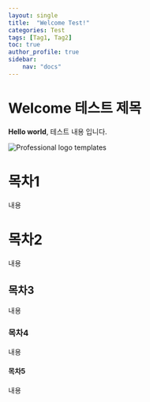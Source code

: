 ```yaml
---
layout: single
title:  "Welcome Test!"
categories: Test
tags: [Tag1, Tag2]
toc: true
author_profile: true
sidebar:
    nav: "docs"
---
```


# Welcome 테스트 제목

**Hello world**, 테스트 내용 입니다.

![Professional logo templates](https://cdn.freebiesbug.com/wp-content/uploads/2021/08/professional-logo-templates-580x457.jpg)

# 목차1

내용



# 목차2

내용

## 목차3

내용

### 목차4

내용

#### 목차5

내용

